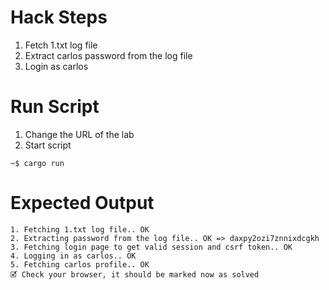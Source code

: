 # Hack Steps

1. Fetch 1.txt log file
2. Extract carlos password from the log file
3. Login as carlos

# Run Script

1. Change the URL of the lab
2. Start script

```
~$ cargo run
```

# Expected Output

```
1. Fetching 1.txt log file.. OK
2. Extracting password from the log file.. OK => daxpy2ozi7znnixdcgkh
3. Fetching login page to get valid session and csrf token.. OK
4. Logging in as carlos.. OK
5. Fetching carlos profile.. OK
🗹 Check your browser, it should be marked now as solved
```
